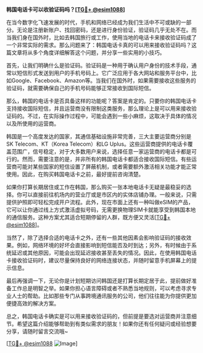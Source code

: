 **韩国电话卡可以收验证码吗？[[TG💪+ @esim1088](https://t.me/s/esim1088)]**

在当今数字化飞速发展的时代，手机和网络已经成为我们生活中不可或缺的一部分。无论是注册新账户、找回密码，还是进行身份验证，验证码几乎无处不在。而当我们身在国外时，比如去韩国旅行或工作，使用当地的电话卡来接收验证码成了一个非常实际的需求。那么问题来了：韩国电话卡真的可以用来接收验证码吗？这篇文章将从多个角度详细解答这个问题，并分享一些实用的小技巧。

首先，让我们明确什么是验证码。验证码是一种用于确认用户身份的技术手段，通常以短信形式发送到用户的手机号码上。它广泛应用于各大网站和服务平台中，比如Google、Facebook、Amazon等。当我们在国外时，如果需要接收这些服务的验证码，就需要确保自己的手机号码能够正常接收到国际短信。

那么，韩国的电话卡是否具备这样的功能呢？答案是肯定的。只要你的韩国电话卡支持接收国际短信，并且运营商没有限制这类服务，那么理论上是可以用来接收验证码的。不过，在实际操作过程中，可能会遇到一些小麻烦，这取决于具体的情况以及所使用的运营商。

韩国是一个高度发达的国家，其通信基础设施非常完善，三大主要运营商分别是SK Telecom、KT（Korea Telecom）和LG Uplus。这些运营商提供的电话卡覆盖范围广，信号稳定，对于大多数用户来说，选择任意一家运营商的电话卡都是可行的。然而，需要注意的是，并非所有的韩国电话卡都适合接收国际短信。有些运营商可能对某些国家的短信设置了屏蔽机制，或者需要额外激活相关功能才能正常使用。因此，在购买韩国电话卡之前，最好提前咨询清楚。

如果你打算长期居住或工作在韩国，那么购买一张本地电话卡无疑是最稳妥的选择。你可以直接前往机场内的营业厅或是市区内的实体店铺办理。一般来说，只需提供护照即可轻松完成开户流程。此外，现在市面上还有一种叫做eSIM的产品，它可以让你通过线上方式激活虚拟号码，无需更换物理SIM卡就能享受到韩国本地的通信服务。这种方案尤其适合短期停留的人群，既方便又灵活[[TG💪+ @esim1088](https://t.me/s/esim1088)]。

当然了，除了选择合适的电话卡之外，还有一些其他因素会影响验证码的接收效果。例如，网络环境的好坏会直接影响到短信能否及时到达；另外，有时候由于系统延迟或其他原因，可能会出现延迟接收甚至丢失的情况。因此，在使用韩国电话卡接收验证码时，建议尽量保持良好的网络连接状态，并随时留意手机屏幕上的提示信息。

最后再强调一下，无论你是计划短期访问韩国还是打算长期定居于此，提前做好准备工作总是明智之举。如果你担心语言障碍或者不熟悉当地规则，可以考虑寻求专业人士的帮助。比如那些专门从事跨境通讯服务的公司，他们往往能为你提供更加便捷高效的解决方案。

总之，韩国电话卡确实是可以用来接收验证码的，但前提是要选对运营商并注意细节。希望这篇介绍能够帮助到有类似需求的朋友！如果你还有任何疑问或经验想要分享，请随时留言交流哦~

[[TG💪+ @esim1088](https://t.me/s/esim1088) ![Image](https://i.postimg.cc/4NQfJmqS/Snipaste-2025-05-13-00-14-12.png)]